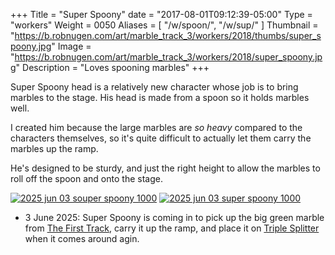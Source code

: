 +++
Title = "Super Spoony"
date = "2017-08-01T09:12:39-05:00"
Type = "workers"
Weight = 0050
Aliases = [
    "/w/spoon/",
    "/w/sup/"
]
Thumbnail = "https://b.robnugen.com/art/marble_track_3/workers/2018/thumbs/super_spoony.jpg"
Image = "https://b.robnugen.com/art/marble_track_3/workers/2018/super_spoony.jpg"
Description = "Loves spooning marbles"
+++

Super Spoony head is a relatively new character whose job is to bring marbles to the stage. His head is made from a spoon so it holds marbles well.

I created him because the large marbles are *so heavy* compared to the characters themselves, so it's quite difficult to actually let them carry the marbles up the ramp.

He's designed to be sturdy, and just the right height to allow the marbles to roll off the spoon and onto the stage.

[![2025 jun 03 souper spoony 1000](//b.robnugen.com/art/marble_track_3/workers/2025/thumbs/2025_jun_03_souper_spoony.jpeg)](//b.robnugen.com/art/marble_track_3/workers/2025/2025_jun_03_souper_spoony_1000.jpeg)
[![2025 jun 03 super spoony 1000](//b.robnugen.com/art/marble_track_3/workers/2025/thumbs/2025_jun_03_super_spoony.jpeg)](//b.robnugen.com/art/marble_track_3/workers/2025/2025_jun_03_super_spoony_1000.jpeg)

* 3 June 2025: Super Spoony is coming in to pick up the big green marble from [The First Track](/parts/the_first_track/), carry it up the ramp, and place it on [Triple Splitter](/parts/triple_splitter/) when it comes around agin.
